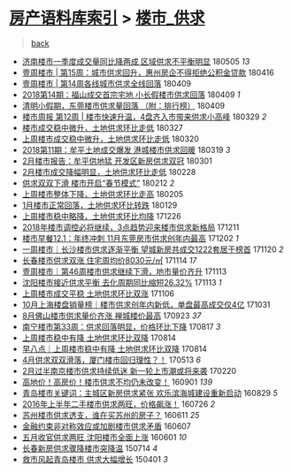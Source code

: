 [房产语料库索引](../../README.md)  > [楼市_供求](楼市_供求.md)
====
> [back](../README.md)

- [济南楼市一季度成交量同比降两成 区域供求不平衡明显](http://jkwz.applinzi.com/ittc/7099531706736575504.html#%E6%B5%8E%E5%8D%97%E6%A5%BC%E5%B8%82%E4%B8%80%E5%AD%A3%E5%BA%A6%E6%88%90%E4%BA%A4%E9%87%8F%E5%90%8C%E6%AF%94%E9%99%8D%E4%B8%A4%E6%88%90+%E5%8C%BA%E5%9F%9F%E4%BE%9B%E6%B1%82%E4%B8%8D%E5%B9%B3%E8%A1%A1%E6%98%8E%E6%98%BE) 180505 *13* 
- [壹周楼市 | 第15周：城市供求回升，惠州房企不得拒绝公积金贷款](http://jkwz.applinzi.com/ittc/7092629631335400465.html#%E5%A3%B9%E5%91%A8%E6%A5%BC%E5%B8%82+%7C+%E7%AC%AC15%E5%91%A8%EF%BC%9A%E5%9F%8E%E5%B8%82%E4%BE%9B%E6%B1%82%E5%9B%9E%E5%8D%87%EF%BC%8C%E6%83%A0%E5%B7%9E%E6%88%BF%E4%BC%81%E4%B8%8D%E5%BE%97%E6%8B%92%E7%BB%9D%E5%85%AC%E7%A7%AF%E9%87%91%E8%B4%B7%E6%AC%BE) 180416  
- [壹周楼市 | 第14周各线城市供求全线回落](http://jkwz.applinzi.com/ittc/7090030401206879248.html#%E5%A3%B9%E5%91%A8%E6%A5%BC%E5%B8%82+%7C+%E7%AC%AC14%E5%91%A8%E5%90%84%E7%BA%BF%E5%9F%8E%E5%B8%82%E4%BE%9B%E6%B1%82%E5%85%A8%E7%BA%BF%E5%9B%9E%E8%90%BD) 180409  
- [2018第14期：福山成交首宗宅地 小长假楼市供求回落](http://jkwz.applinzi.com/ittc/7089977495657120775.html#2018%E7%AC%AC14%E6%9C%9F%EF%BC%9A%E7%A6%8F%E5%B1%B1%E6%88%90%E4%BA%A4%E9%A6%96%E5%AE%97%E5%AE%85%E5%9C%B0+%E5%B0%8F%E9%95%BF%E5%81%87%E6%A5%BC%E5%B8%82%E4%BE%9B%E6%B1%82%E5%9B%9E%E8%90%BD) 180409 *1* 
- [清明小假期，东莞楼市供求量回落 （附：排行榜）](http://jkwz.applinzi.com/ittc/7089937711123399696.html#%E6%B8%85%E6%98%8E%E5%B0%8F%E5%81%87%E6%9C%9F%EF%BC%8C%E4%B8%9C%E8%8E%9E%E6%A5%BC%E5%B8%82%E4%BE%9B%E6%B1%82%E9%87%8F%E5%9B%9E%E8%90%BD+%EF%BC%88%E9%99%84%EF%BC%9A%E6%8E%92%E8%A1%8C%E6%A6%9C%EF%BC%89) 180409  
- [楼市周报 第12周 | 楼市快速升温，4盘齐入市带来供求小高峰](http://jkwz.applinzi.com/ittc/7085953956297835530.html#%E6%A5%BC%E5%B8%82%E5%91%A8%E6%8A%A5+%E7%AC%AC12%E5%91%A8+%7C+%E6%A5%BC%E5%B8%82%E5%BF%AB%E9%80%9F%E5%8D%87%E6%B8%A9%EF%BC%8C4%E7%9B%98%E9%BD%90%E5%85%A5%E5%B8%82%E5%B8%A6%E6%9D%A5%E4%BE%9B%E6%B1%82%E5%B0%8F%E9%AB%98%E5%B3%B0) 180329 *2* 
- [楼市成交稳中微升，土地供求环比走低](http://jkwz.applinzi.com/ittc/7085090027820549131.html#%E6%A5%BC%E5%B8%82%E6%88%90%E4%BA%A4%E7%A8%B3%E4%B8%AD%E5%BE%AE%E5%8D%87%EF%BC%8C%E5%9C%9F%E5%9C%B0%E4%BE%9B%E6%B1%82%E7%8E%AF%E6%AF%94%E8%B5%B0%E4%BD%8E) 180327  
- [上周楼市成交稳中微升，土地供求环比走低](http://jkwz.applinzi.com/ittc/7082509187798270993.html#%E4%B8%8A%E5%91%A8%E6%A5%BC%E5%B8%82%E6%88%90%E4%BA%A4%E7%A8%B3%E4%B8%AD%E5%BE%AE%E5%8D%87%EF%BC%8C%E5%9C%9F%E5%9C%B0%E4%BE%9B%E6%B1%82%E7%8E%AF%E6%AF%94%E8%B5%B0%E4%BD%8E) 180320  
- [2018第11期：牟平土地成交爆发 港城楼市供求回暖](http://jkwz.applinzi.com/ittc/7082162898657084423.html#2018%E7%AC%AC11%E6%9C%9F%EF%BC%9A%E7%89%9F%E5%B9%B3%E5%9C%9F%E5%9C%B0%E6%88%90%E4%BA%A4%E7%88%86%E5%8F%91+%E6%B8%AF%E5%9F%8E%E6%A5%BC%E5%B8%82%E4%BE%9B%E6%B1%82%E5%9B%9E%E6%9A%96) 180319 *3* 
- [2月楼市报告：牟平供地猛 开发区新房供求双冠](http://jkwz.applinzi.com/ittc/7075507305510863882.html#2%E6%9C%88%E6%A5%BC%E5%B8%82%E6%8A%A5%E5%91%8A%EF%BC%9A%E7%89%9F%E5%B9%B3%E4%BE%9B%E5%9C%B0%E7%8C%9B+%E5%BC%80%E5%8F%91%E5%8C%BA%E6%96%B0%E6%88%BF%E4%BE%9B%E6%B1%82%E5%8F%8C%E5%86%A0) 180301  
- [2月楼市成交降幅明显，土地供求环比走低](http://jkwz.applinzi.com/ittc/7075067846071944198.html#2%E6%9C%88%E6%A5%BC%E5%B8%82%E6%88%90%E4%BA%A4%E9%99%8D%E5%B9%85%E6%98%8E%E6%98%BE%EF%BC%8C%E5%9C%9F%E5%9C%B0%E4%BE%9B%E6%B1%82%E7%8E%AF%E6%AF%94%E8%B5%B0%E4%BD%8E) 180228  
- [供求双双下滑 楼市开启“春节模式”](http://jkwz.applinzi.com/ittc/7069173322736993297.html#%E4%BE%9B%E6%B1%82%E5%8F%8C%E5%8F%8C%E4%B8%8B%E6%BB%91+%E6%A5%BC%E5%B8%82%E5%BC%80%E5%90%AF%E2%80%9C%E6%98%A5%E8%8A%82%E6%A8%A1%E5%BC%8F%E2%80%9D) 180212 *2* 
- [上周楼市整体下降，土地供求环比走高](http://jkwz.applinzi.com/ittc/7066559837159031824.html#%E4%B8%8A%E5%91%A8%E6%A5%BC%E5%B8%82%E6%95%B4%E4%BD%93%E4%B8%8B%E9%99%8D%EF%BC%8C%E5%9C%9F%E5%9C%B0%E4%BE%9B%E6%B1%82%E7%8E%AF%E6%AF%94%E8%B5%B0%E9%AB%98) 180205  
- [1月楼市正常回落，土地供求环比转跌](http://jkwz.applinzi.com/ittc/7063958696067859472.html#1%E6%9C%88%E6%A5%BC%E5%B8%82%E6%AD%A3%E5%B8%B8%E5%9B%9E%E8%90%BD%EF%BC%8C%E5%9C%9F%E5%9C%B0%E4%BE%9B%E6%B1%82%E7%8E%AF%E6%AF%94%E8%BD%AC%E8%B7%8C) 180129  
- [上周楼市稳中略降，土地供求环比均降](http://jkwz.applinzi.com/ittc/7051377291899175953.html#%E4%B8%8A%E5%91%A8%E6%A5%BC%E5%B8%82%E7%A8%B3%E4%B8%AD%E7%95%A5%E9%99%8D%EF%BC%8C%E5%9C%9F%E5%9C%B0%E4%BE%9B%E6%B1%82%E7%8E%AF%E6%AF%94%E5%9D%87%E9%99%8D) 171226  
- [2018年楼市调控必将继续，3点趋势迎来楼市供求新格局](http://jkwz.applinzi.com/ittc/7045817180392784912.html#2018%E5%B9%B4%E6%A5%BC%E5%B8%82%E8%B0%83%E6%8E%A7%E5%BF%85%E5%B0%86%E7%BB%A7%E7%BB%AD%EF%BC%8C3%E7%82%B9%E8%B6%8B%E5%8A%BF%E8%BF%8E%E6%9D%A5%E6%A5%BC%E5%B8%82%E4%BE%9B%E6%B1%82%E6%96%B0%E6%A0%BC%E5%B1%80) 171211  
- [楼市早餐12.1：年终冲刺 11月东莞房市供求创年内最高](http://jkwz.applinzi.com/ittc/7042399748592501777.html#%E6%A5%BC%E5%B8%82%E6%97%A9%E9%A4%9012.1%EF%BC%9A%E5%B9%B4%E7%BB%88%E5%86%B2%E5%88%BA+11%E6%9C%88%E4%B8%9C%E8%8E%9E%E6%88%BF%E5%B8%82%E4%BE%9B%E6%B1%82%E5%88%9B%E5%B9%B4%E5%86%85%E6%9C%80%E9%AB%98) 171202 *1* 
- [一周楼市｜长沙楼市供求逐渐平衡 望城新房共成交1222套居于榜首](http://jkwz.applinzi.com/ittc/7038091799845930001.html#%E4%B8%80%E5%91%A8%E6%A5%BC%E5%B8%82%EF%BD%9C%E9%95%BF%E6%B2%99%E6%A5%BC%E5%B8%82%E4%BE%9B%E6%B1%82%E9%80%90%E6%B8%90%E5%B9%B3%E8%A1%A1+%E6%9C%9B%E5%9F%8E%E6%96%B0%E6%88%BF%E5%85%B1%E6%88%90%E4%BA%A41222%E5%A5%97%E5%B1%85%E4%BA%8E%E6%A6%9C%E9%A6%96) 171120 *2* 
- [长春楼市供求双涨 住宅周均价8030元/㎡](http://jkwz.applinzi.com/ittc/7035828084991853584.html#%E9%95%BF%E6%98%A5%E6%A5%BC%E5%B8%82%E4%BE%9B%E6%B1%82%E5%8F%8C%E6%B6%A8+%E4%BD%8F%E5%AE%85%E5%91%A8%E5%9D%87%E4%BB%B78030%E5%85%83%2F%E3%8E%A1) 171114 *17* 
- [壹周楼市｜第46周楼市供求继续下滑，地市量价齐升](http://jkwz.applinzi.com/ittc/7035483337748120592.html#%E5%A3%B9%E5%91%A8%E6%A5%BC%E5%B8%82%EF%BD%9C%E7%AC%AC46%E5%91%A8%E6%A5%BC%E5%B8%82%E4%BE%9B%E6%B1%82%E7%BB%A7%E7%BB%AD%E4%B8%8B%E6%BB%91%EF%BC%8C%E5%9C%B0%E5%B8%82%E9%87%8F%E4%BB%B7%E9%BD%90%E5%8D%87) 171113  
- [沈阳楼市接近供求平衡 去化周期同比缩短26.32%](http://jkwz.applinzi.com/ittc/7035423616747963408.html#%E6%B2%88%E9%98%B3%E6%A5%BC%E5%B8%82%E6%8E%A5%E8%BF%91%E4%BE%9B%E6%B1%82%E5%B9%B3%E8%A1%A1+%E5%8E%BB%E5%8C%96%E5%91%A8%E6%9C%9F%E5%90%8C%E6%AF%94%E7%BC%A9%E7%9F%AD26.32%25) 171113 *1* 
- [上周楼市成交平稳 土地供求环比双涨](http://jkwz.applinzi.com/ittc/7032760239890367505.html#%E4%B8%8A%E5%91%A8%E6%A5%BC%E5%B8%82%E6%88%90%E4%BA%A4%E5%B9%B3%E7%A8%B3+%E5%9C%9F%E5%9C%B0%E4%BE%9B%E6%B1%82%E7%8E%AF%E6%AF%94%E5%8F%8C%E6%B6%A8) 171106  
- [10月上海楼盘销量榜｜楼市供求创年内新低，单盘最高成交仅4亿](http://jkwz.applinzi.com/ittc/7030657807718810641.html#10%E6%9C%88%E4%B8%8A%E6%B5%B7%E6%A5%BC%E7%9B%98%E9%94%80%E9%87%8F%E6%A6%9C%EF%BD%9C%E6%A5%BC%E5%B8%82%E4%BE%9B%E6%B1%82%E5%88%9B%E5%B9%B4%E5%86%85%E6%96%B0%E4%BD%8E%EF%BC%8C%E5%8D%95%E7%9B%98%E6%9C%80%E9%AB%98%E6%88%90%E4%BA%A4%E4%BB%854%E4%BA%BF) 171031  
- [8月佛山楼市供求量价齐涨 禅城楼价最高](http://jkwz.applinzi.com/ittc/7016575524703568912.html#8%E6%9C%88%E4%BD%9B%E5%B1%B1%E6%A5%BC%E5%B8%82%E4%BE%9B%E6%B1%82%E9%87%8F%E4%BB%B7%E9%BD%90%E6%B6%A8+%E7%A6%85%E5%9F%8E%E6%A5%BC%E4%BB%B7%E6%9C%80%E9%AB%98) 170923 *37* 
- [南宁楼市第33周：供求回落明显，价格环比下降](http://jkwz.applinzi.com/ittc/7002712253873521680.html#%E5%8D%97%E5%AE%81%E6%A5%BC%E5%B8%82%E7%AC%AC33%E5%91%A8%EF%BC%9A%E4%BE%9B%E6%B1%82%E5%9B%9E%E8%90%BD%E6%98%8E%E6%98%BE%EF%BC%8C%E4%BB%B7%E6%A0%BC%E7%8E%AF%E6%AF%94%E4%B8%8B%E9%99%8D) 170817 *3* 
- [上周楼市稳中有降 土地供求环比双降](http://jkwz.applinzi.com/ittc/7001656211018351633.html#%E4%B8%8A%E5%91%A8%E6%A5%BC%E5%B8%82%E7%A8%B3%E4%B8%AD%E6%9C%89%E9%99%8D+%E5%9C%9F%E5%9C%B0%E4%BE%9B%E6%B1%82%E7%8E%AF%E6%AF%94%E5%8F%8C%E9%99%8D) 170814  
- [早八点｜上周楼市稳中有降 土地供求环比双降](http://jkwz.applinzi.com/ittc/7001605554324374544.html#%E6%97%A9%E5%85%AB%E7%82%B9%EF%BD%9C%E4%B8%8A%E5%91%A8%E6%A5%BC%E5%B8%82%E7%A8%B3%E4%B8%AD%E6%9C%89%E9%99%8D+%E5%9C%9F%E5%9C%B0%E4%BE%9B%E6%B1%82%E7%8E%AF%E6%AF%94%E5%8F%8C%E9%99%8D) 170814  
- [4月供求双双滑落，厦门楼市回归理性？！](http://jkwz.applinzi.com/ittc/6967110692569089028.html#4%E6%9C%88%E4%BE%9B%E6%B1%82%E5%8F%8C%E5%8F%8C%E6%BB%91%E8%90%BD%EF%BC%8C%E5%8E%A6%E9%97%A8%E6%A5%BC%E5%B8%82%E5%9B%9E%E5%BD%92%E7%90%86%E6%80%A7%EF%BC%9F%EF%BC%81) 170513 *6* 
- [2月过半南京楼市供求持续低迷 新一轮上市潮或将来袭](http://jkwz.applinzi.com/ittc/6936651971581969413.html#2%E6%9C%88%E8%BF%87%E5%8D%8A%E5%8D%97%E4%BA%AC%E6%A5%BC%E5%B8%82%E4%BE%9B%E6%B1%82%E6%8C%81%E7%BB%AD%E4%BD%8E%E8%BF%B7+%E6%96%B0%E4%B8%80%E8%BD%AE%E4%B8%8A%E5%B8%82%E6%BD%AE%E6%88%96%E5%B0%86%E6%9D%A5%E8%A2%AD) 170220  
- [高地价！高房价！楼市供求不均仍未改变！](http://jkwz.applinzi.com/ittc/6872851997618865156.html#%E9%AB%98%E5%9C%B0%E4%BB%B7%EF%BC%81%E9%AB%98%E6%88%BF%E4%BB%B7%EF%BC%81%E6%A5%BC%E5%B8%82%E4%BE%9B%E6%B1%82%E4%B8%8D%E5%9D%87%E4%BB%8D%E6%9C%AA%E6%94%B9%E5%8F%98%EF%BC%81) 160901 *139* 
- [青岛楼市关键词：主城区新房供求紧张 欢乐滨海城建设重新启动](http://jkwz.applinzi.com/ittc/6871784428233294852.html#%E9%9D%92%E5%B2%9B%E6%A5%BC%E5%B8%82%E5%85%B3%E9%94%AE%E8%AF%8D%EF%BC%9A%E4%B8%BB%E5%9F%8E%E5%8C%BA%E6%96%B0%E6%88%BF%E4%BE%9B%E6%B1%82%E7%B4%A7%E5%BC%A0+%E6%AC%A2%E4%B9%90%E6%BB%A8%E6%B5%B7%E5%9F%8E%E5%BB%BA%E8%AE%BE%E9%87%8D%E6%96%B0%E5%90%AF%E5%8A%A8) 160829 *5* 
- [2016年上半年二手楼市供求两旺，价格飙涨！](http://jkwz.applinzi.com/ittc/6859183490318468100.html#2016%E5%B9%B4%E4%B8%8A%E5%8D%8A%E5%B9%B4%E4%BA%8C%E6%89%8B%E6%A5%BC%E5%B8%82%E4%BE%9B%E6%B1%82%E4%B8%A4%E6%97%BA%EF%BC%8C%E4%BB%B7%E6%A0%BC%E9%A3%99%E6%B6%A8%EF%BC%81) 160726 *2* 
- [苏州楼市供求透支，谁在买苏州的房子？](http://jkwz.applinzi.com/ittc/6842410833610802180.html#%E8%8B%8F%E5%B7%9E%E6%A5%BC%E5%B8%82%E4%BE%9B%E6%B1%82%E9%80%8F%E6%94%AF%EF%BC%8C%E8%B0%81%E5%9C%A8%E4%B9%B0%E8%8B%8F%E5%B7%9E%E7%9A%84%E6%88%BF%E5%AD%90%EF%BC%9F) 160611 *25* 
- [金融约束非对称效应或加剧楼市供求矛盾](http://jkwz.applinzi.com/ittc/6840817808367420421.html#%E9%87%91%E8%9E%8D%E7%BA%A6%E6%9D%9F%E9%9D%9E%E5%AF%B9%E7%A7%B0%E6%95%88%E5%BA%94%E6%88%96%E5%8A%A0%E5%89%A7%E6%A5%BC%E5%B8%82%E4%BE%9B%E6%B1%82%E7%9F%9B%E7%9B%BE) 160607  
- [五月收官供求两旺 沈阳楼市全面上涨](http://jkwz.applinzi.com/ittc/6838698866744230917.html#%E4%BA%94%E6%9C%88%E6%94%B6%E5%AE%98%E4%BE%9B%E6%B1%82%E4%B8%A4%E6%97%BA+%E6%B2%88%E9%98%B3%E6%A5%BC%E5%B8%82%E5%85%A8%E9%9D%A2%E4%B8%8A%E6%B6%A8) 160601 *10* 
- [长春新房供求骤降楼市突降温](http://jkwz.applinzi.com/ittc/547650615060434328.html#%E9%95%BF%E6%98%A5%E6%96%B0%E6%88%BF%E4%BE%9B%E6%B1%82%E9%AA%A4%E9%99%8D%E6%A5%BC%E5%B8%82%E7%AA%81%E9%99%8D%E6%B8%A9) 150714 *4* 
- [救市风起青岛楼市 供求大幅增长](http://jkwz.applinzi.com/ittc/547650611397936471.html#%E6%95%91%E5%B8%82%E9%A3%8E%E8%B5%B7%E9%9D%92%E5%B2%9B%E6%A5%BC%E5%B8%82+%E4%BE%9B%E6%B1%82%E5%A4%A7%E5%B9%85%E5%A2%9E%E9%95%BF) 150401 *3* 
